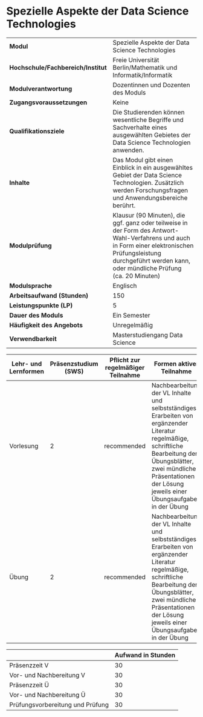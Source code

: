 # Spezielle Aspekte der Data Science Technologies
|                                    |   |
|------------------------------------|---|
|**Modul**                           | Spezielle Aspekte der Data Science Technologies |
|**Hochschule/Fachbereich/Institut** | Freie Universität Berlin/Mathematik und Informatik/Informatik |
|**Modulverantwortung**              | Dozentinnen und Dozenten des Moduls |
|**Zugangsvoraussetzungen**          | Keine |
|**Qualifikationsziele**             | Die Studierenden können wesentliche Begriffe und Sachverhalte eines ausgewählten Gebietes der Data Science Technologien anwenden. |
|**Inhalte**                         | Das Modul gibt einen Einblick in ein ausgewähltes Gebiet der Data Science Technologien. Zusätzlich werden Forschungsfragen und Anwendungsbereiche berührt. |
|**Modulprüfung**                    | Klausur (90 Minuten), die ggf. ganz oder teilweise in der Form des Antwort-Wahl-Verfahrens und auch in Form einer elektronischen Prüfungsleistung durchgeführt werden kann, oder mündliche Prüfung (ca. 20 Minuten) |
|**Modulsprache**                    | Englisch |
|**Arbeitsaufwand (Stunden)**        | 150 |
|**Leistungspunkte (LP)**            | 5 |
|**Dauer des Moduls**                | Ein Semester |
|**Häufigkeit des Angebots**         | Unregelmäßig |
|**Verwendbarkeit**                  | Masterstudiengang Data Science |

| Lehr- und Lernformen | Präsenzstudium <br> (SWS) | Pflicht zur regelmäßiger Teilnahme | Formen aktiver Teilnahme |
| ---------------------|---------------------------|------------------------------------|------------------------- |
| Vorlesung            | 2                         | recommended                        | Nachbearbeitung der VL Inhalte und selbstständiges Erarbeiten von ergänzender Literatur<br>regelmäßige, schriftliche Bearbeitung der Übungsblätter, zwei mündliche Präsentationen der Lösung jeweils einer Übungsaufgabe in der Übung |
| Übung                | 2                         | recommended                        | Nachbearbeitung der VL Inhalte und selbstständiges Erarbeiten von ergänzender Literatur<br>regelmäßige, schriftliche Bearbeitung der Übungsblätter, zwei mündliche Präsentationen der Lösung jeweils einer Übungsaufgabe in der Übung |

|   | Aufwand in Stunden |
| - |--------------------|
| Präsenzzeit V                            | 30    |
| Vor- und Nachbereitung V                 | 30    |
| Präsenzzeit Ü                            | 30    |
| Vor- und Nachbereitung Ü                 | 30    |
| Prüfungsvorbereitung und Prüfung         | 30    |
